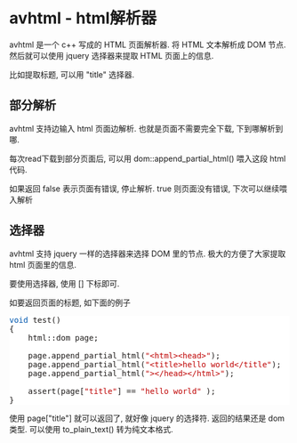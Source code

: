 # avhtml - html解析器

avhtml 是一个 c++ 写成的 HTML 页面解析器. 将 HTML 文本解析成 DOM 节点. 然后就可以使用 jquery 选择器来提取 HTML 页面上的信息.

比如提取标题, 可以用 "title" 选择器.

## 部分解析

avhtml 支持边输入 html 页面边解析. 也就是页面不需要完全下载, 下到哪解析到哪.

每次read下载到部分页面后, 可以用 dom::append_partial_html() 喂入这段 html 代码.

如果返回 false 表示页面有错误, 停止解析. true 则页面没有错误, 下次可以继续喂入解析

## 选择器

avhtml 支持 jquery 一样的选择器来选择 DOM 里的节点. 极大的方便了大家提取 html 页面里的信息.

要使用选择器, 使用 [] 下标即可.

如要返回页面的标题, 如下面的例子

<pre style='color:#1f1c1b;background-color:#ffffff;'>
<span style='color:#0057ae;'>void</span> test()
{
	html::dom page;

	page.append_partial_html(<span style='color:#bf0303;'>&quot;&lt;html&gt;&lt;head&gt;&quot;</span>);
	page.append_partial_html(<span style='color:#bf0303;'>&quot;&lt;title&gt;hello world&lt;/title&quot;</span>);
	page.append_partial_html(<span style='color:#bf0303;'>&quot;&gt;&lt;/head&gt;&lt;/html&gt;&quot;</span>);

	assert(page[<span style='color:#bf0303;'>&quot;title&quot;</span>] == <span style='color:#bf0303;'>&quot;hello world&quot;</span> );
}</pre>


使用 page\["title"\] 就可以返回了, 就好像 jquery 的选择符.
返回的结果还是 dom 类型. 可以使用 to_plain_text() 转为纯文本格式.


